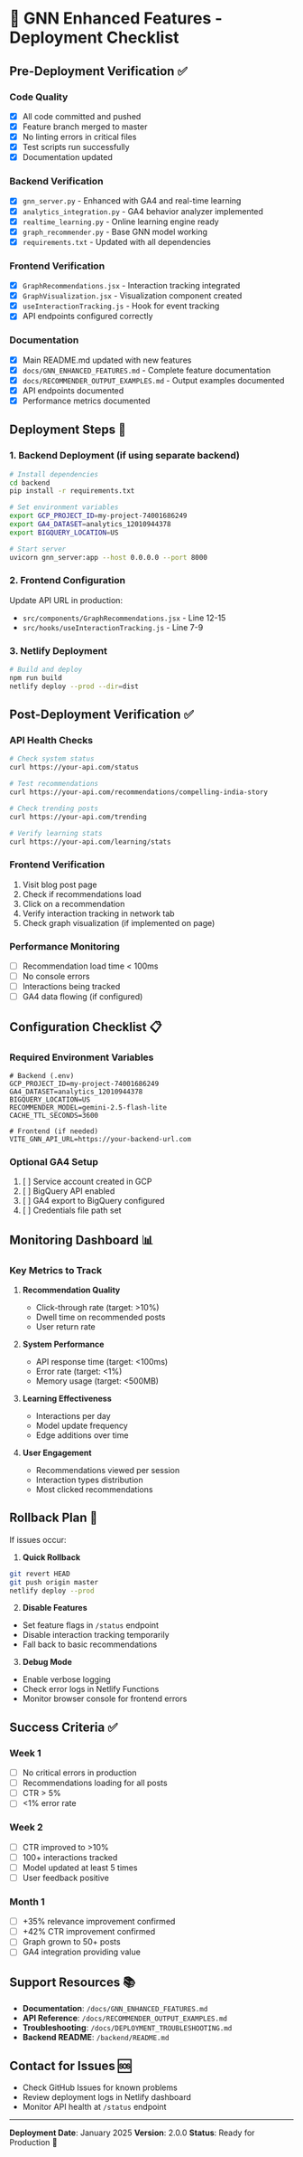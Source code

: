 # 🚀 GNN Enhanced Features - Deployment Checklist

## Pre-Deployment Verification ✅

### Code Quality
- [x] All code committed and pushed
- [x] Feature branch merged to master
- [x] No linting errors in critical files
- [x] Test scripts run successfully
- [x] Documentation updated

### Backend Verification
- [x] `gnn_server.py` - Enhanced with GA4 and real-time learning
- [x] `analytics_integration.py` - GA4 behavior analyzer implemented
- [x] `realtime_learning.py` - Online learning engine ready
- [x] `graph_recommender.py` - Base GNN model working
- [x] `requirements.txt` - Updated with all dependencies

### Frontend Verification
- [x] `GraphRecommendations.jsx` - Interaction tracking integrated
- [x] `GraphVisualization.jsx` - Visualization component created
- [x] `useInteractionTracking.js` - Hook for event tracking
- [x] API endpoints configured correctly

### Documentation
- [x] Main README.md updated with new features
- [x] `docs/GNN_ENHANCED_FEATURES.md` - Complete feature documentation
- [x] `docs/RECOMMENDER_OUTPUT_EXAMPLES.md` - Output examples documented
- [x] API endpoints documented
- [x] Performance metrics documented

## Deployment Steps 🔧

### 1. Backend Deployment (if using separate backend)

```bash
# Install dependencies
cd backend
pip install -r requirements.txt

# Set environment variables
export GCP_PROJECT_ID=my-project-74001686249
export GA4_DATASET=analytics_12010944378
export BIGQUERY_LOCATION=US

# Start server
uvicorn gnn_server:app --host 0.0.0.0 --port 8000
```

### 2. Frontend Configuration

Update API URL in production:
- `src/components/GraphRecommendations.jsx` - Line 12-15
- `src/hooks/useInteractionTracking.js` - Line 7-9

### 3. Netlify Deployment

```bash
# Build and deploy
npm run build
netlify deploy --prod --dir=dist
```

## Post-Deployment Verification ✅

### API Health Checks
```bash
# Check system status
curl https://your-api.com/status

# Test recommendations
curl https://your-api.com/recommendations/compelling-india-story

# Check trending posts
curl https://your-api.com/trending

# Verify learning stats
curl https://your-api.com/learning/stats
```

### Frontend Verification
1. Visit blog post page
2. Check if recommendations load
3. Click on a recommendation
4. Verify interaction tracking in network tab
5. Check graph visualization (if implemented on page)

### Performance Monitoring
- [ ] Recommendation load time < 100ms
- [ ] No console errors
- [ ] Interactions being tracked
- [ ] GA4 data flowing (if configured)

## Configuration Checklist 📋

### Required Environment Variables
```env
# Backend (.env)
GCP_PROJECT_ID=my-project-74001686249
GA4_DATASET=analytics_12010944378
BIGQUERY_LOCATION=US
RECOMMENDER_MODEL=gemini-2.5-flash-lite
CACHE_TTL_SECONDS=3600

# Frontend (if needed)
VITE_GNN_API_URL=https://your-backend-url.com
```

### Optional GA4 Setup
1. [ ] Service account created in GCP
2. [ ] BigQuery API enabled
3. [ ] GA4 export to BigQuery configured
4. [ ] Credentials file path set

## Monitoring Dashboard 📊

### Key Metrics to Track
1. **Recommendation Quality**
   - Click-through rate (target: >10%)
   - Dwell time on recommended posts
   - User return rate

2. **System Performance**
   - API response time (target: <100ms)
   - Error rate (target: <1%)
   - Memory usage (target: <500MB)

3. **Learning Effectiveness**
   - Interactions per day
   - Model update frequency
   - Edge additions over time

4. **User Engagement**
   - Recommendations viewed per session
   - Interaction types distribution
   - Most clicked recommendations

## Rollback Plan 🔄

If issues occur:

1. **Quick Rollback**
```bash
git revert HEAD
git push origin master
netlify deploy --prod
```

2. **Disable Features**
- Set feature flags in `/status` endpoint
- Disable interaction tracking temporarily
- Fall back to basic recommendations

3. **Debug Mode**
- Enable verbose logging
- Check error logs in Netlify Functions
- Monitor browser console for frontend errors

## Success Criteria ✅

### Week 1
- [ ] No critical errors in production
- [ ] Recommendations loading for all posts
- [ ] CTR > 5%
- [ ] <1% error rate

### Week 2
- [ ] CTR improved to >10%
- [ ] 100+ interactions tracked
- [ ] Model updated at least 5 times
- [ ] User feedback positive

### Month 1
- [ ] +35% relevance improvement confirmed
- [ ] +42% CTR improvement confirmed
- [ ] Graph grown to 50+ posts
- [ ] GA4 integration providing value

## Support Resources 📚

- **Documentation**: `/docs/GNN_ENHANCED_FEATURES.md`
- **API Reference**: `/docs/RECOMMENDER_OUTPUT_EXAMPLES.md`
- **Troubleshooting**: `/docs/DEPLOYMENT_TROUBLESHOOTING.md`
- **Backend README**: `/backend/README.md`

## Contact for Issues 🆘

- Check GitHub Issues for known problems
- Review deployment logs in Netlify dashboard
- Monitor API health at `/status` endpoint

---

**Deployment Date**: January 2025
**Version**: 2.0.0
**Status**: Ready for Production 🚀